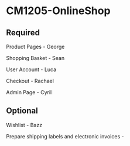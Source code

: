# CM1205-OnlineShop

## Required
Product Pages - George

Shopping Basket - Sean

User Account - Luca

Checkout - Rachael

Admin Page - Cyril

## Optional

Wishlist - Bazz

Prepare shipping labels and electronic invoices - 